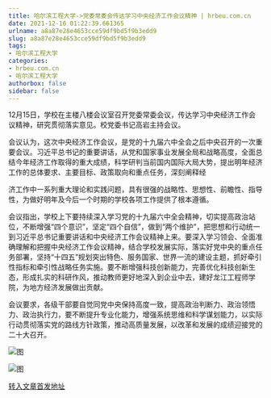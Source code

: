 ```yaml
---
title: 哈尔滨工程大学->党委常委会传达学习中央经济工作会议精神 | hrbeu.com.cn
date: 2021-12-16 01:22:39.661365
urlname: a8a87e28e4653cce59df9bd5f9b3edd9
slug: a8a87e28e4653cce59df9bd5f9b3edd9
tags: 
- 哈尔滨工程大学
categories:
- hrbeu.com.cn
- 哈尔滨工程大学
authorbox: false
sidebar: false
---
```

12月15日，学校在主楼八楼会议室召开党委常委会议，传达学习中央经济工作会议精神，研究贯彻落实意见。校党委书记高岩主持会议。

会议认为，这次中央经济工作会议，是党的十九届六中全会之后中央召开的一次重要会议。习近平总书记的重要讲话，从党和国家事业发展全局和战略高度，全面总结今年经济工作取得的重大成绩，科学研判当前国内国际大局大势，提出明年经济工作的总体要求、主要目标、政策取向和重点任务，深刻阐释经
<!--more-->
济工作中一系列重大理论和实践问题，具有很强的战略性、思想性、前瞻性、指导性，为做好明年及今后一个时期的学校各项工作提供了根本遵循。

会议指出，学校上下要持续深入学习党的十九届六中全会精神，切实提高政治站位，不断增强“四个意识”，坚定“四个自信”，做到“两个维护”，把思想和行动统一到习近平总书记重要讲话和中央经济工作会议精神上来。要深入学习领会、全面准确理解和把握中央经济工作会议精神，结合学校发展实际，落实好党中央的重点任务部署，坚持“十四五”规划突出特色、服务国家、世界一流的建设主题，抓好牵引性指标和牵引性战略任务实施。要不断增强科技创新能力，完善优化科技创新生态，形成扎实的科研作风，推动教师更好地深入到企业中去，建好龙江工程师学院，为地方经济发展做出贡献。

会议要求，各级干部要自觉同党中央保持高度一致，提高政治判断力、政治领悟力、政治执行力，要不断提升专业化能力，增强系统思维和科学谋划能力，以实际行动贯彻落实党的路线方针政策，推动高质量发展，以改革和发展的成绩迎接党的二十大召开。

![图](http://gongxue.cn/__local/2/CA/97/35D385296E9F66E0CD6623DD8AC_A4972FD4_135A3.jpeg)

![图](http://gongxue.cn/__local/E/A8/38/738A052B2A66B17E043C0DAC364_5163741E_1B698.jpeg)

[转入文章首发地址](http://gongxue.cn/info/1141/69123.htm)